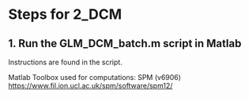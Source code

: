 
# Steps for 2_DCM

## 1. Run the GLM_DCM_batch.m script in Matlab

Instructions are found in the script.

Matlab Toolbox used for computations: SPM (v6906)
https://www.fil.ion.ucl.ac.uk/spm/software/spm12/
